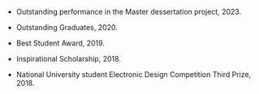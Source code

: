 
- Outstanding performance in the Master dessertation project, 2023.

- Outstanding Graduates, 2020.

- Best Student Award, 2019.

- Inspirational Scholarship, 2018.

- National University student Electronic Design Competition Third Prize, 2018.
